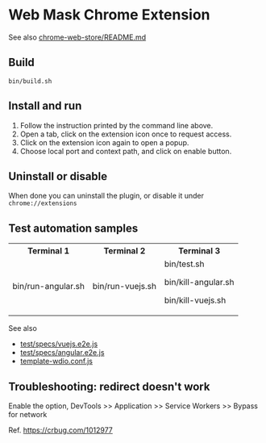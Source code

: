 # Web Mask Chrome Extension

See also [chrome-web-store/README.md](chrome-web-store/README.md)

## Build

```shell
bin/build.sh
```

## Install and run

1. Follow the instruction printed by the command line above.
2. Open a tab, click on the extension icon once to request access.
3. Click on the extension icon again to open a popup.
4. Choose local port and context path, and click on enable button.

## Uninstall or disable

When done you can uninstall the plugin, or disable it under `chrome://extensions`

## Test automation samples

<table>
  <tr>
    <th>Terminal 1</th>
    <th>Terminal 2</th>
    <th>Terminal 3</th>
  </tr>
  <tr>
    <td>
bin/run-angular.sh
    </td>
    <td>
bin/run-vuejs.sh
    </td>
    <td>
bin/test.sh

bin/kill-angular.sh

bin/kill-vuejs.sh
</td>
  </tr>
</table>

See also

- [test/specs/vuejs.e2e.js](test/specs/vuejs.e2e.js)
- [test/specs/angular.e2e.js](test/specs/angular.e2e.js)
- [template-wdio.conf.js](template-wdio.conf.js)

## Troubleshooting: redirect doesn't work

Enable the option, DevTools >> Application >> Service Workers >> Bypass for network

Ref. https://crbug.com/1012977
